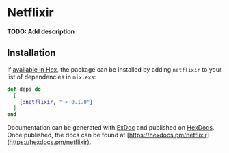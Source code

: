 # Netflixir

**TODO: Add description**

## Installation

If [available in Hex](https://hex.pm/docs/publish), the package can be installed
by adding `netflixir` to your list of dependencies in `mix.exs`:

```elixir
def deps do
  [
    {:netflixir, "~> 0.1.0"}
  ]
end
```

Documentation can be generated with [ExDoc](https://github.com/elixir-lang/ex_doc)
and published on [HexDocs](https://hexdocs.pm). Once published, the docs can
be found at [https://hexdocs.pm/netflixir](https://hexdocs.pm/netflixir).

